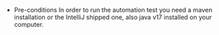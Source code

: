 - Pre-conditions
     In order to run the automation test you need a maven installation or the IntelliJ shipped one, also java v17 installed on your computer.
